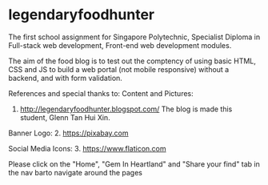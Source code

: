 # legendaryfoodhunter

The first school assignment for Singapore Polytechnic, Specialist Diploma in Full-stack web development, Front-end web development modules.

The aim of the food blog is to test out the comptency of using basic HTML, CSS and JS to build a web portal (not mobile responsive) without a backend, and with form validation.


References and special thanks to:
Content and Pictures:
1. http://legendaryfoodhunter.blogspot.com/
The blog is made this student, Glenn Tan Hui Xin.

Banner Logo:
2. https://pixabay.com

Social Media Icons:
3. https://www.flaticon.com

Please click on the "Home", "Gem In Heartland" and "Share your find" tab in the nav barto navigate around the pages

